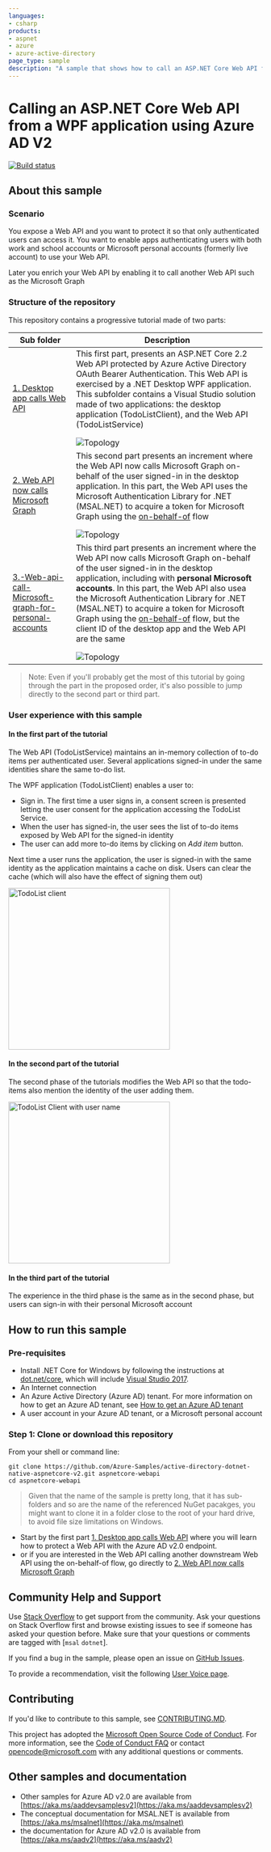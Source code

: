 ```yaml
---
languages:
- csharp
products:
- aspnet
- azure
- azure-active-directory
page_type: sample
description: "A sample that shows how to call an ASP.NET Core Web API from a WPF application using Azure Active Directory V2."
---
```


# Calling an ASP.NET Core Web API from a WPF application using Azure AD V2

[![Build status](https://identitydivision.visualstudio.com/IDDP/_apis/build/status/AAD%20Samples/.NET%20client%20samples/active-directory-dotnet-native-aspnetcore-v2)](https://identitydivision.visualstudio.com/IDDP/_build/latest?definitionId=516)


## About this sample

### Scenario

You expose a Web API and you want to protect it so that only authenticated users can access it. You want to enable apps authenticating users with both work and school accounts or Microsoft personal accounts (formerly live account) to use your Web API.

Later you enrich your Web API by enabling it to call another Web API such as the Microsoft Graph

### Structure of the repository

This repository contains a progressive tutorial made of two parts:

Sub folder                    | Description
----------------------------- | -----------
[1. Desktop app calls Web API](https://aka.ms/msidentity-aspnetcore-webapi) | This first part, presents an ASP.NET Core 2.2 Web API protected by Azure Active Directory OAuth Bearer Authentication. This Web API is  exercised by a .NET Desktop WPF application. This subfolder contains a Visual Studio solution made of two applications: the desktop application (TodoListClient), and the Web API (TodoListService) </p> ![Topology](1.%20Desktop%20app%20calls%20Web%20API/ReadmeFiles/topology.png)
[2. Web API now calls Microsoft Graph](https://aka.ms/msidentity-aspnetcore-webapi-calls-msgraph)  | This second part presents an increment where the Web API now calls Microsoft Graph on-behalf of the user signed-in in the desktop application. In this part, the Web API uses the Microsoft Authentication Library for .NET (MSAL.NET) to acquire a token for Microsoft Graph using the [on-behalf-of](https://aka.ms/msal-net-on-behalf-of) flow </p>  ![Topology](2.%20Web%20API%20now%20calls%20Microsoft%20Graph/ReadmeFiles/topology.png)
[3.-Web-api-call-Microsoft-graph-for-personal-accounts](3.-Web-api-call-Microsoft-graph-for-personal-accounts)  | This third part presents an increment where the Web API now calls Microsoft Graph on-behalf of the user signed-in in the desktop application, including with **personal Microsoft accounts**. In this part, the Web API also usea the Microsoft Authentication Library for .NET (MSAL.NET) to acquire a token for Microsoft Graph using the [on-behalf-of](https://aka.ms/msal-net-on-behalf-of) flow, but the client ID of the desktop app and the Web API are the same </p>  ![Topology](3.-Web-api-call-Microsoft-graph-for-personal-accounts/ReadmeFiles/topology.png)

> Note: Even if you'll probably get the most of this tutorial by going through the part in the proposed order, it's also possible to jump directly to the second part or third part.

### User experience with this sample

#### In the first part of the tutorial

The Web API (TodoListService) maintains an in-memory collection of to-do items per authenticated user. Several applications signed-in under the same identities share the same to-do list.

The WPF application (TodoListClient) enables a user to:

- Sign in. The first time a user signs in, a consent screen is presented letting the user consent for the application accessing the TodoList Service.
- When the user has signed-in, the user sees the list of to-do items exposed by Web API for the signed-in identity
- The user can add more to-do items by clicking on *Add item* button.

Next time a user runs the application, the user is signed-in with the same identity as the application maintains a cache on disk. Users can clear the cache (which will also have the effect of signing them out)

<img src="1.%20Desktop%20app%20calls%20Web%20API/ReadmeFiles/todolist-client.png" alt="TodoList client" width="320px" />

#### In the second part of the tutorial

The second phase of the tutorials modifies the Web API so that the todo-items also mention the identity of the user adding them.

<img src="2.%20Web%20API%20now%20calls%20Microsoft%20Graph/ReadmeFiles/todolist-client.png" alt="TodoList Client with user name" width="320" />

#### In the third part of the tutorial

The experience in the third phase is the same as in the second phase, but users can sign-in with their personal Microsoft account

## How to run this sample

### Pre-requisites

- Install .NET Core for Windows by following the instructions at [dot.net/core](https://dot.net/core), which will include [Visual Studio 2017](https://aka.ms/vsdownload).
- An Internet connection
- An Azure Active Directory (Azure AD) tenant. For more information on how to get an Azure AD tenant, see [How to get an Azure AD tenant](https://azure.microsoft.com/en-us/documentation/articles/active-directory-howto-tenant/)
- A user account in your Azure AD tenant, or a Microsoft personal account

### Step 1:  Clone or download this repository

From your shell or command line:

```Shell
git clone https://github.com/Azure-Samples/active-directory-dotnet-native-aspnetcore-v2.git aspnetcore-webapi
cd aspnetcore-webapi
```

> Given that the name of the sample is pretty long, that it has sub-folders and so are the name of the referenced NuGet pacakges, you might want to clone it in a folder close to the root of your hard drive, to avoid file size limitations on Windows.

- Start by the first part [1. Desktop app calls Web API](1.%20Desktop%20app%20calls%20Web%20API) where you will learn how to protect a Web API with the Azure AD v2.0 endpoint.
- or if you are interested in the Web API calling another downstream Web API using the on-behalf-of flow, go directly to [2. Web API now calls Microsoft Graph](2.%20Web%20API%20now%20calls%20Microsoft%20Graph)

## Community Help and Support

Use [Stack Overflow](http://stackoverflow.com/questions/tagged/msal) to get support from the community.
Ask your questions on Stack Overflow first and browse existing issues to see if someone has asked your question before.
Make sure that your questions or comments are tagged with [`msal` `dotnet`].

If you find a bug in the sample, please open an issue on [GitHub Issues](../../issues).

To provide a recommendation, visit the following [User Voice page](https://feedback.azure.com/forums/169401-azure-active-directory).

## Contributing

If you'd like to contribute to this sample, see [CONTRIBUTING.MD](/CONTRIBUTING.md).

This project has adopted the [Microsoft Open Source Code of Conduct](https://opensource.microsoft.com/codeofconduct/). For more information, see the [Code of Conduct FAQ](https://opensource.microsoft.com/codeofconduct/faq/) or contact [opencode@microsoft.com](mailto:opencode@microsoft.com) with any additional questions or comments.

## Other samples and documentation

- Other samples for Azure AD v2.0 are available from [https://aka.ms/aaddevsamplesv2](https://aka.ms/aaddevsamplesv2)
- The conceptual documentation for MSAL.NET is available from [https://aka.ms/msalnet](https://aka.ms/msalnet)
- the documentation for Azure AD v2.0 is available from [https://aka.ms/aadv2](https://aka.ms/aadv2)
